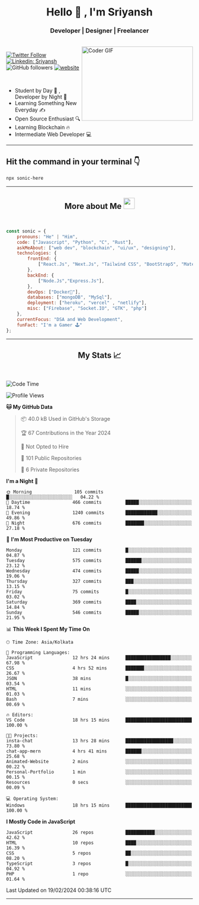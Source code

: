 
<h1 align="center">Hello  👋 , I'm Sriyansh</h1>
<h3 align="center">Developer | Designer | Freelancer </h3>
<br>
<img alt="Coder GIF" align="right" height=200 width=300 src="https://miro.medium.com/max/1360/0*7Q3yvSIv_t0ioJ-Z.gif" />

[![Twitter Follow](https://img.shields.io/twitter/follow/ShivamSriyansh?label=Follow)](https://twitter.com/intent/follow?screen_name=ShivamSriyansh)
[![Linkedin: Sriyansh](https://img.shields.io/badge/-Sriyansh-blue?style=flat-square&logo=Linkedin&logoColor=white&link=https://www.linkedin.com/in/sriyansh-shivam/)](https://www.linkedin.com/in/sriyansh-shivam/)
![GitHub followers](https://img.shields.io/github/followers/SoNiC-HeRE?label=Follow&style=social)
[![website](https://img.shields.io/badge/Website-46a2f1.svg?&style=flat-square&logo=Google-Chrome&logoColor=white&link=https://ss-portfolio.vercel.app/)](https://ss-portfolio.vercel.app/)

<br/>

- Student by Day 🌅 , Developer by Night 🌃
- Learning Something New Everyday ✍️
- Open Source Enthusiast 🔍
- Learning Blockchain 🔥
- Intermediate Web Developer 💻



<hr/>

## Hit the command in your terminal 👇
```bash
npx sonic-here
```

<hr/>
<h2 align="center">More about Me <img src="https://emojis.slackmojis.com/emojis/images/1531849430/4246/blob-sunglasses.gif?1531849430" width="30"/> </h3>
<br>

```javascript
const sonic = {
    pronouns: "He" | "Him",
    code: ["Javascript", "Python", "C", "Rust"],
    askMeAbout: ["web dev", "blockchain", "ui/ux", "designing"],
    technologies: {
        frontEnd: {
            ["React.Js", "Next.Js", "Tailwind CSS", "BootStrap5", "MaterialUI"]
        },
        backEnd: {
            ["Node.Js","Express.Js"],
        },
        devOps: ["Docker🐳"],
        databases: ["mongoDB", "MySql"],
        deployment: ["heroku", "vercel" , "netlify"],
        misc: ["Firebase", "Socket.IO", "GTK", "php"]
    },
    currentFocus: "DSA and Web Development",
    funFact: "I'm a Gamer 🕹️"
};
```
<hr/>

<h2 align="center"> My Stats 📈 </h2>
<br />

<!--START_SECTION:waka-->
![Code Time](http://img.shields.io/badge/Code%20Time-89%20hrs%209%20mins-blue)

![Profile Views](http://img.shields.io/badge/Profile%20Views-0-blue)

**🐱 My GitHub Data** 

> 📦 40.0 kB Used in GitHub's Storage 
 > 
> 🏆 67 Contributions in the Year 2024
 > 
> 🚫 Not Opted to Hire
 > 
> 📜 101 Public Repositories 
 > 
> 🔑 6 Private Repositories 
 > 
**I'm a Night 🦉** 

```text
🌞 Morning                105 commits         █░░░░░░░░░░░░░░░░░░░░░░░░   04.22 % 
🌆 Daytime                466 commits         █████░░░░░░░░░░░░░░░░░░░░   18.74 % 
🌃 Evening                1240 commits        ████████████░░░░░░░░░░░░░   49.86 % 
🌙 Night                  676 commits         ███████░░░░░░░░░░░░░░░░░░   27.18 % 
```
📅 **I'm Most Productive on Tuesday** 

```text
Monday                   121 commits         █░░░░░░░░░░░░░░░░░░░░░░░░   04.87 % 
Tuesday                  575 commits         ██████░░░░░░░░░░░░░░░░░░░   23.12 % 
Wednesday                474 commits         █████░░░░░░░░░░░░░░░░░░░░   19.06 % 
Thursday                 327 commits         ███░░░░░░░░░░░░░░░░░░░░░░   13.15 % 
Friday                   75 commits          █░░░░░░░░░░░░░░░░░░░░░░░░   03.02 % 
Saturday                 369 commits         ████░░░░░░░░░░░░░░░░░░░░░   14.84 % 
Sunday                   546 commits         █████░░░░░░░░░░░░░░░░░░░░   21.95 % 
```


📊 **This Week I Spent My Time On** 

```text
🕑︎ Time Zone: Asia/Kolkata

💬 Programming Languages: 
JavaScript               12 hrs 24 mins      █████████████████░░░░░░░░   67.98 % 
CSS                      4 hrs 52 mins       ███████░░░░░░░░░░░░░░░░░░   26.67 % 
JSON                     38 mins             █░░░░░░░░░░░░░░░░░░░░░░░░   03.54 % 
HTML                     11 mins             ░░░░░░░░░░░░░░░░░░░░░░░░░   01.03 % 
Bash                     7 mins              ░░░░░░░░░░░░░░░░░░░░░░░░░   00.69 % 

🔥 Editors: 
VS Code                  18 hrs 15 mins      █████████████████████████   100.00 % 

🐱‍💻 Projects: 
insta-chat               13 hrs 28 mins      ██████████████████░░░░░░░   73.80 % 
chat-app-mern            4 hrs 41 mins       ██████░░░░░░░░░░░░░░░░░░░   25.68 % 
Animated-Website         2 mins              ░░░░░░░░░░░░░░░░░░░░░░░░░   00.22 % 
Personal-Portfolio       1 min               ░░░░░░░░░░░░░░░░░░░░░░░░░   00.15 % 
Resources                0 secs              ░░░░░░░░░░░░░░░░░░░░░░░░░   00.09 % 

💻 Operating System: 
Windows                  18 hrs 15 mins      █████████████████████████   100.00 % 
```

**I Mostly Code in JavaScript** 

```text
JavaScript               26 repos            ███████████░░░░░░░░░░░░░░   42.62 % 
HTML                     10 repos            ████░░░░░░░░░░░░░░░░░░░░░   16.39 % 
CSS                      5 repos             ██░░░░░░░░░░░░░░░░░░░░░░░   08.20 % 
TypeScript               3 repos             █░░░░░░░░░░░░░░░░░░░░░░░░   04.92 % 
PHP                      1 repo              ░░░░░░░░░░░░░░░░░░░░░░░░░   01.64 % 
```




 Last Updated on 19/02/2024 00:38:16 UTC
<!--END_SECTION:waka-->
<hr />
